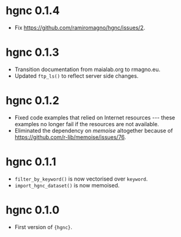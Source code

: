 # hgnc 0.1.4

* Fix https://github.com/ramiromagno/hgnc/issues/2.

# hgnc 0.1.3

* Transition documentation from maialab.org to rmagno.eu.
* Updated `ftp_ls()` to reflect server side changes.

# hgnc 0.1.2

* Fixed code examples that relied on Internet resources --- these examples no
longer fail if the resources are not available.
* Eliminated the dependency on *memoise* altogether because of
<https://github.com/r-lib/memoise/issues/76>.

# hgnc 0.1.1

* `filter_by_keyword()` is now vectorised over `keyword`.
* `import_hgnc_dataset()` is now memoised.

# hgnc 0.1.0

* First version of `{hgnc}`.
